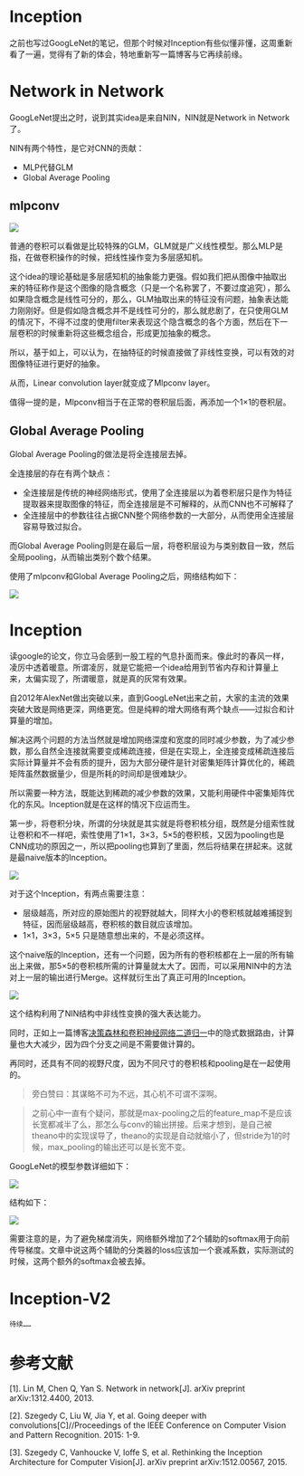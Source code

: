 # Inception

之前也写过GoogLeNet的笔记，但那个时候对Inception有些似懂非懂，这周重新看了一遍，觉得有了新的体会，特地重新写一篇博客与它再续前缘。

# Network in Network

GoogLeNet提出之时，说到其实idea是来自NIN，NIN就是Network in Network了。

NIN有两个特性，是它对CNN的贡献：

- MLP代替GLM
- Global Average Pooling

## mlpconv

![](https://raw.githubusercontent.com/stdcoutzyx/Blogs/master/blogs2016/imgs_inception/1.png)

普通的卷积可以看做是比较特殊的GLM，GLM就是广义线性模型。那么MLP是指，在做卷积操作的时候，把线性操作变为多层感知机。

这个idea的理论基础是多层感知机的抽象能力更强。假如我们把从图像中抽取出来的特征称作是这个图像的隐含概念（只是一个名称罢了，不要过度追究），那么如果隐含概念是线性可分的，那么，GLM抽取出来的特征没有问题，抽象表达能力刚刚好。但是假如隐含概念并不是线性可分的，那么就悲剧了，在只使用GLM的情况下，不得不过度的使用filter来表现这个隐含概念的各个方面，然后在下一层卷积的时候重新将这些概念组合，形成更加抽象的概念。

所以，基于如上，可以认为，在抽特征的时候直接做了非线性变换，可以有效的对图像特征进行更好的抽象。

从而，Linear convolution layer就变成了Mlpconv layer。

值得一提的是，Mlpconv相当于在正常的卷积层后面，再添加一个1×1的卷积层。

## Global Average Pooling

Global Average Pooling的做法是将全连接层去掉。

全连接层的存在有两个缺点：

- 全连接层是传统的神经网络形式，使用了全连接层以为着卷积层只是作为特征提取器来提取图像的特征，而全连接层是不可解释的，从而CNN也不可解释了
- 全连接层中的参数往往占据CNN整个网络参数的一大部分，从而使用全连接层容易导致过拟合。

而Global Average Pooling则是在最后一层，将卷积层设为与类别数目一致，然后全局pooling，从而输出类别个数个结果。

使用了mlpconv和Global Average Pooling之后，网络结构如下：

![](https://raw.githubusercontent.com/stdcoutzyx/Blogs/master/blogs2016/imgs_inception/2.png)

# Inception

读google的论文，你立马会感到一股工程的气息扑面而来。像此时的春风一样，凌厉中透着暖意。所谓凌厉，就是它能把一个idea给用到节省内存和计算量上来，太偏实现了，所谓暖意，就是真的灰常有效果。

自2012年AlexNet做出突破以来，直到GoogLeNet出来之前，大家的主流的效果突破大致是网络更深，网络更宽。但是纯粹的增大网络有两个缺点——过拟合和计算量的增加。

解决这两个问题的方法当然就是增加网络深度和宽度的同时减少参数，为了减少参数，那么自然全连接就需要变成稀疏连接，但是在实现上，全连接变成稀疏连接后实际计算量并不会有质的提升，因为大部分硬件是针对密集矩阵计算优化的，稀疏矩阵虽然数据量少，但是所耗的时间却是很难缺少。

所以需要一种方法，既能达到稀疏的减少参数的效果，又能利用硬件中密集矩阵优化的东风。Inception就是在这样的情况下应运而生。

第一步，将卷积分块，所谓的分块就是其实就是将卷积核分组，既然是分组索性就让卷积和不一样吧，索性使用了1×1，3×3，5×5的卷积核，又因为pooling也是CNN成功的原因之一，所以把pooling也算到了里面，然后将结果在拼起来。这就是最naive版本的Inception。

![](https://raw.githubusercontent.com/stdcoutzyx/Blogs/master/blogs2016/imgs_inception/3.png)

对于这个Inception，有两点需要注意：

- 层级越高，所对应的原始图片的视野就越大，同样大小的卷积核就越难捕捉到特征，因而层级越高，卷积核的数目就应该增加。
- 1×1，3×3，5×5 只是随意想出来的，不是必须这样。

这个naive版的Inception，还有一个问题，因为所有的卷积核都在上一层的所有输出上来做，那5×5的卷积核所需的计算量就太大了。因而，可以采用NIN中的方法对上一层的输出进行Merge。这样就衍生出了真正可用的Inception。

![](https://raw.githubusercontent.com/stdcoutzyx/Blogs/master/blogs2016/imgs_inception/4.png)

这个结构利用了NIN结构中非线性变换的强大表达能力。

同时，正如上一篇博客[决策森林和卷积神经网络二道归一](http://blog.csdn.net/stdcoutzyx/article/details/50993124)中的隐式数据路由，计算量也大大减少，因为四个分支之间是不需要做计算的。

再同时，还具有不同的视野尺度，因为不同尺寸的卷积核和pooling是在一起使用的。

> 旁白赞曰：其谋略不可为不远，其心机不可谓不深啊。

> 之前心中一直有个疑问，那就是max-pooling之后的feature_map不是应该长宽都减半了么，那怎么与conv的输出拼接。后来才想到，是自己被theano中的实现误导了，theano的实现是自动就缩小了，但stride为1的时候，max_pooling的输出还可以是长宽不变。

GoogLeNet的模型参数详细如下：

![](https://raw.githubusercontent.com/stdcoutzyx/Blogs/master/blogs2016/imgs_inception/5.png)

结构如下：

![](https://raw.githubusercontent.com/stdcoutzyx/Blogs/master/blogs2016/imgs_inception/6.png)

需要注意的是，为了避免梯度消失，网络额外增加了2个辅助的softmax用于向前传导梯度。文章中说这两个辅助的分类器的loss应该加一个衰减系数，实际测试的时候，这两个额外的softmax会被去掉。


# Inception-V2

	待续……








# 参考文献

[1]. Lin M, Chen Q, Yan S. Network in network[J]. arXiv preprint arXiv:1312.4400, 2013.

[2]. Szegedy C, Liu W, Jia Y, et al. Going deeper with convolutions[C]//Proceedings of the IEEE Conference on Computer Vision and Pattern Recognition. 2015: 1-9.

[3]. Szegedy C, Vanhoucke V, Ioffe S, et al. Rethinking the Inception Architecture for Computer Vision[J]. arXiv preprint arXiv:1512.00567, 2015.